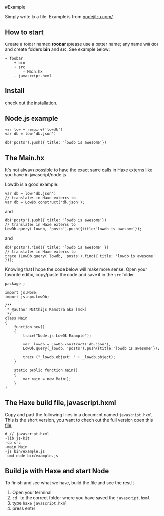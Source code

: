 #Example 

Simply write to a file.
Example is from [nodejitsu.com/](https://docs.nodejitsu.com/articles/file-system/how-to-read-files-in-nodejs)


## How to start

Create a folder named **foobar** (please use a better name; any name will do) and create folders **bin** and **src**.
See example below:

```
+ foobar
	+ bin
	+ src
		- Main.hx
	- javascript.hxml
```


## Install

check out [the installation](installation.md).


## Node.js example

```
var low = require('lowdb')
var db = low('db.json')

db('posts').push({ title: 'lowdb is awesome'})
```


## The Main.hx



It's not always possible to have the exact same calls in Haxe externs like you have in javascript/node.js.

Lowdb is a good example:

```
var db = low('db.json')
// translates in Haxe externs to
var db = LowDb.construct('db.json');
```

and

```
db('posts').push({ title: 'lowdb is awesome'})
// translates in Haxe externs to
LowDb.query(_lowdb, 'posts').push({title:'lowdb is awesome'});
```

and

```
db('posts').find({ title: 'lowdb is awesome' })
// translates in Haxe externs to
trace (LowDb.query(_lowdb, 'posts').find({ title: 'lowdb is awesome' }));
```

Knowing that I hope the code below will make more sense.
Open your favorite editor, copy/paste the code and save it in the `src` folder. 



```
package ;

import js.Node;
import js.npm.LowDb;

/**
 * @author Matthijs Kamstra aka [mck]
 */
class Main
{
	function new()
	{
		trace("Node.js LowDB Example");
		
		var _lowdb = LowDb.construct('db.json');
		LowDb.query(_lowdb, 'posts').push({title:'lowdb is awesome'});

		trace ("_lowdb.object: " + _lowdb.object);
	}

	static public function main()
	{
		var main = new Main();
	}
}

```


## The Haxe build file, javascript.hxml

Copy and past the following lines in a document named `javascript.hxml`
This is the short version, you want to chech out the full version open this [file](/code/javascript.hxml);

```
# // javascript.hxml
-lib js-kit
-cp src
-main Main
-js bin/example.js
-cmd node bin/example.js
```



## Build js with Haxe and start Node

To finish and see what we have, build the file and see the result

1. Open your terminal
2. `cd ` to the correct folder where you have saved the `javascript.hxml` 
3. type `haxe javascript.hxml`
4. press enter


